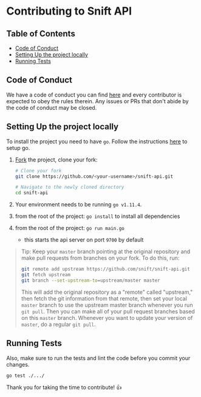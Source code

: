 # Contributing to Snift API

## Table of Contents

- [Code of Conduct](#code-of-conduct)
- [Setting Up the project locally](#setting-up-the-project-locally)
- [Running Tests](#running-tests)

## Code of Conduct

We have a code of conduct you can find [here](./CODE_OF_CONDUCT.md) and every
contributor is expected to obey the rules therein. Any issues or PRs that don't
abide by the code of conduct may be closed.

## Setting Up the project locally

To install the project you need to have `go`. Follow the instructions [here](https://golang.org/doc/install) to setup go.

1.  [Fork](https://help.github.com/articles/fork-a-repo/) the project, clone
    your fork:

    ```sh
    # Clone your fork
    git clone https://github.com/<your-username>/snift-api.git

    # Navigate to the newly cloned directory
    cd snift-api
    ```

2.  Your environment needs to be running `go v1.11.4`.
3.  from the root of the project: `go install` to install all dependencies
4.  from the root of the project: `go run main.go`
    - this starts the api server on port `9700` by default

> Tip: Keep your `master` branch pointing at the original repository and make
> pull requests from branches on your fork. To do this, run:
>
> ```sh
> git remote add upstream https://github.com/snift/snift-api.git
> git fetch upstream
> git branch --set-upstream-to=upstream/master master
> ```
>
> This will add the original repository as a "remote" called "upstream," then
> fetch the git information from that remote, then set your local `master`
> branch to use the upstream master branch whenever you run `git pull`. Then you
> can make all of your pull request branches based on this `master` branch.
> Whenever you want to update your version of `master`, do a regular `git pull`.

## Running Tests

Also, make sure to run the tests and lint the code before you commit your
changes.

```sh
go test ./.../
```

Thank you for taking the time to contribute! 👍